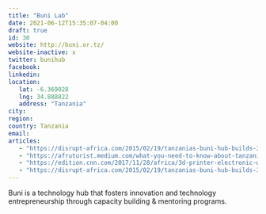 ```yaml
---
title: "Buni Lab"
date: 2021-06-12T15:35:07-04:00
draft: true
id: 30
website: http://buni.or.tz/
website-inactive: x
twitter: bunihub
facebook: 
linkedin: 
location: 
   lat: -6.369028
   lng: 34.888822
   address: "Tanzania"
city: 
region: 
country: Tanzania
email: 
articles:
   - "https://disrupt-africa.com/2015/02/19/tanzanias-buni-hub-builds-3d-printer-made-e-waste/"
   - "https://afruturist.medium.com/what-you-need-to-know-about-tanzania-innovation-ecosystem-why-we-are-the-fastest-12ebfc7c32ef"
   - "https://edition.cnn.com/2017/11/28/africa/3d-printer-electronic-waste/index.html"
   - "https://disrupt-africa.com/2015/02/19/tanzanias-buni-hub-builds-3d-printer-made-e-waste/"
---
```

Buni is a technology hub that fosters innovation and technology entrepreneurship through capacity building & mentoring programs.  

